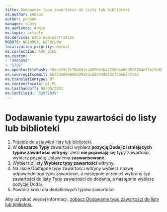 ```yaml
---
title: Dodawanie typu zawartości do listy lub biblioteki
ms.author: pebaum
author: pebaum
manager: scotv
ms.audience: Admin
ms.topic: article
ms.service: o365-administration
ROBOTS: NOINDEX, NOFOLLOW
localization_priority: Normal
ms.collection: Adm_O365
ms.custom:
- "9003050"
- "5791"
ms.openlocfilehash: f8ae915e7c78bb01ead876b2ba7720b4e8925f0864d17e29e65a3f664a79dda1
ms.sourcegitcommit: b5f7da89a650d2915dc652449623c78be6247175
ms.translationtype: MT
ms.contentlocale: pl-PL
ms.lasthandoff: 08/05/2021
ms.locfileid: "53937039"
---
```

# <a name="add-a-content-type-to-a-list-or-library"></a>Dodawanie typu zawartości do listy lub biblioteki

1. Przejdź do [ustawień listy lub biblioteki.](https://support.microsoft.com/en-us/office/edit-list-settings-in-sharepoint-online-4d35793b-246e-42a3-990c-563a83795b7f)
2. W  **obszarze Typy** zawartości wybierz  **pozycję Dodaj z istniejących typów zawartości witryny**. Jeśli  **nie pojawiają**  się typy zawartości, wybierz pozycję Ustawienia  **zaawansowane**.
3. Wybierz z listy  **Wybierz typy zawartości**  witryny.
4. Na liście Dostępne typy zawartości witryny wybierz nazwę odpowiedniego typu zawartości, a następnie przenieś wybrany typ zawartości do listy Typy zawartości do dodania, a następnie wybierz pozycję Dodaj.
5. Powtórz kroki dla dodatkowych typów zawartości.

Aby uzyskać więcej informacji, [zobacz Dodawanie typu zawartości do listy lub biblioteki.](https://support.microsoft.com/en-us/office/add-a-content-type-to-a-list-or-library-917366ae-f7a2-47ad-87a5-9689a1884e60)